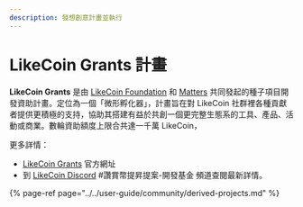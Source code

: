 ```yaml
---
description: 發想創意計畫並執行
---
```


# LikeCoin Grants 計畫

**LikeCoin Grants** 是由 [LikeCoin Foundation](https://like.co/) 和 [Matters](https://matters.news/) 共同發起的種子項目開發資助計畫。定位為一個「微形孵化器」，計畫旨在對 LikeCoin 社群裡各種貢獻者提供更積極的支持，協助其搭建有益於共創一個更完整生態系的工具、產品、活動或商業。數輪資助額度上限合共達一千萬 LikeCoin，

更多詳情：

* [LikeCoin Grants](https://www.notion.so/likecoingrants/MainPage-32d790bb3d3b4b6ea9832dc0fe8bda62) 官方網址
* 到 [LikeCoin Discord](https://discord.com/invite/W4DQ6peZZZ) \#讚賞幣提昇提案-開發基金 頻道查閱最新詳情。

{% page-ref page="../../user-guide/community/derived-projects.md" %}







